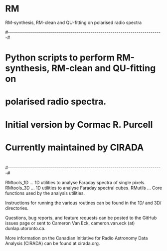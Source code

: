 # RM
RM-synthesis, RM-clean and QU-fitting on polarised radio spectra

#-----------------------------------------------------------------------------#
#
# Python scripts to perform RM-synthesis, RM-clean and QU-fitting on
# polarised radio spectra.
#
#
# Initial version by Cormac R. Purcell
# Currently maintained by CIRADA
#
#-----------------------------------------------------------------------------#

RMtools_1D  ... 1D utilities to analyse Faraday spectra of single pixels.
RMtools_3D  ... 1D utilities to analyse Faraday spectral cubes.
RMutils     ... Core functions used by the analysis utilities.

Instructions for running the various routines can be found in the 1D/ and 3D/ directories.

Questions, bug reports, and feature requests can be posted to the GitHub issues page or sent to Cameron Van Eck, cameron.van.eck (at) dunlap.utoronto.ca.

More information on the Canadian Initiative for Radio Astronomy Data Analysis (CIRADA) can be found at cirada.org.

